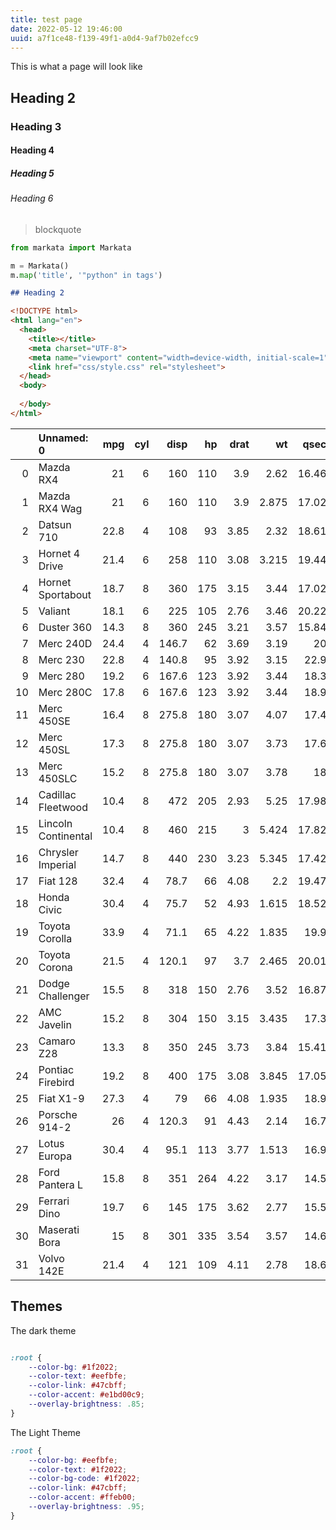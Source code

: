 ```yaml
---
title: test page
date: 2022-05-12 19:46:00
uuid: a7f1ce48-f139-49f1-a0d4-9af7b02efcc9
---
```


This is what a page will look like

## Heading 2

### Heading 3

#### Heading 4

##### Heading 5

###### Heading 6

> blockquote

``` python
from markata import Markata

m = Markata()
m.map('title', '"python" in tags')
```

``` markdown
## Heading 2
```


``` html
<!DOCTYPE html>
<html lang="en">
  <head>
    <title></title>
    <meta charset="UTF-8">
    <meta name="viewport" content="width=device-width, initial-scale=1">
    <link href="css/style.css" rel="stylesheet">
  </head>
  <body>
  
  </body>
</html>
```


|    | Unnamed: 0          |   mpg |   cyl |   disp |   hp |   drat |    wt |   qsec |   vs |   am |   gear |   carb |
|---:|:--------------------|------:|------:|-------:|-----:|-------:|------:|-------:|-----:|-----:|-------:|-------:|
|  0 | Mazda RX4           |  21   |     6 |  160   |  110 |   3.9  | 2.62  |  16.46 |    0 |    1 |      4 |      4 |
|  1 | Mazda RX4 Wag       |  21   |     6 |  160   |  110 |   3.9  | 2.875 |  17.02 |    0 |    1 |      4 |      4 |
|  2 | Datsun 710          |  22.8 |     4 |  108   |   93 |   3.85 | 2.32  |  18.61 |    1 |    1 |      4 |      1 |
|  3 | Hornet 4 Drive      |  21.4 |     6 |  258   |  110 |   3.08 | 3.215 |  19.44 |    1 |    0 |      3 |      1 |
|  4 | Hornet Sportabout   |  18.7 |     8 |  360   |  175 |   3.15 | 3.44  |  17.02 |    0 |    0 |      3 |      2 |
|  5 | Valiant             |  18.1 |     6 |  225   |  105 |   2.76 | 3.46  |  20.22 |    1 |    0 |      3 |      1 |
|  6 | Duster 360          |  14.3 |     8 |  360   |  245 |   3.21 | 3.57  |  15.84 |    0 |    0 |      3 |      4 |
|  7 | Merc 240D           |  24.4 |     4 |  146.7 |   62 |   3.69 | 3.19  |  20    |    1 |    0 |      4 |      2 |
|  8 | Merc 230            |  22.8 |     4 |  140.8 |   95 |   3.92 | 3.15  |  22.9  |    1 |    0 |      4 |      2 |
|  9 | Merc 280            |  19.2 |     6 |  167.6 |  123 |   3.92 | 3.44  |  18.3  |    1 |    0 |      4 |      4 |
| 10 | Merc 280C           |  17.8 |     6 |  167.6 |  123 |   3.92 | 3.44  |  18.9  |    1 |    0 |      4 |      4 |
| 11 | Merc 450SE          |  16.4 |     8 |  275.8 |  180 |   3.07 | 4.07  |  17.4  |    0 |    0 |      3 |      3 |
| 12 | Merc 450SL          |  17.3 |     8 |  275.8 |  180 |   3.07 | 3.73  |  17.6  |    0 |    0 |      3 |      3 |
| 13 | Merc 450SLC         |  15.2 |     8 |  275.8 |  180 |   3.07 | 3.78  |  18    |    0 |    0 |      3 |      3 |
| 14 | Cadillac Fleetwood  |  10.4 |     8 |  472   |  205 |   2.93 | 5.25  |  17.98 |    0 |    0 |      3 |      4 |
| 15 | Lincoln Continental |  10.4 |     8 |  460   |  215 |   3    | 5.424 |  17.82 |    0 |    0 |      3 |      4 |
| 16 | Chrysler Imperial   |  14.7 |     8 |  440   |  230 |   3.23 | 5.345 |  17.42 |    0 |    0 |      3 |      4 |
| 17 | Fiat 128            |  32.4 |     4 |   78.7 |   66 |   4.08 | 2.2   |  19.47 |    1 |    1 |      4 |      1 |
| 18 | Honda Civic         |  30.4 |     4 |   75.7 |   52 |   4.93 | 1.615 |  18.52 |    1 |    1 |      4 |      2 |
| 19 | Toyota Corolla      |  33.9 |     4 |   71.1 |   65 |   4.22 | 1.835 |  19.9  |    1 |    1 |      4 |      1 |
| 20 | Toyota Corona       |  21.5 |     4 |  120.1 |   97 |   3.7  | 2.465 |  20.01 |    1 |    0 |      3 |      1 |
| 21 | Dodge Challenger    |  15.5 |     8 |  318   |  150 |   2.76 | 3.52  |  16.87 |    0 |    0 |      3 |      2 |
| 22 | AMC Javelin         |  15.2 |     8 |  304   |  150 |   3.15 | 3.435 |  17.3  |    0 |    0 |      3 |      2 |
| 23 | Camaro Z28          |  13.3 |     8 |  350   |  245 |   3.73 | 3.84  |  15.41 |    0 |    0 |      3 |      4 |
| 24 | Pontiac Firebird    |  19.2 |     8 |  400   |  175 |   3.08 | 3.845 |  17.05 |    0 |    0 |      3 |      2 |
| 25 | Fiat X1-9           |  27.3 |     4 |   79   |   66 |   4.08 | 1.935 |  18.9  |    1 |    1 |      4 |      1 |
| 26 | Porsche 914-2       |  26   |     4 |  120.3 |   91 |   4.43 | 2.14  |  16.7  |    0 |    1 |      5 |      2 |
| 27 | Lotus Europa        |  30.4 |     4 |   95.1 |  113 |   3.77 | 1.513 |  16.9  |    1 |    1 |      5 |      2 |
| 28 | Ford Pantera L      |  15.8 |     8 |  351   |  264 |   4.22 | 3.17  |  14.5  |    0 |    1 |      5 |      4 |
| 29 | Ferrari Dino        |  19.7 |     6 |  145   |  175 |   3.62 | 2.77  |  15.5  |    0 |    1 |      5 |      6 |
| 30 | Maserati Bora       |  15   |     8 |  301   |  335 |   3.54 | 3.57  |  14.6  |    0 |    1 |      5 |      8 |
| 31 | Volvo 142E          |  21.4 |     4 |  121   |  109 |   4.11 | 2.78  |  18.6  |    1 |    1 |      4 |      2 |


## Themes

The dark theme
```css

:root {
    --color-bg: #1f2022;
    --color-text: #eefbfe;
    --color-link: #47cbff; 
    --color-accent: #e1bd00c9;
    --overlay-brightness: .85;
}
```

The Light Theme

```css
:root {
    --color-bg: #eefbfe;
    --color-text: #1f2022;
    --color-bg-code: #1f2022;
    --color-link: #47cbff; 
    --color-accent: #ffeb00;
    --overlay-brightness: .95;
}
```
